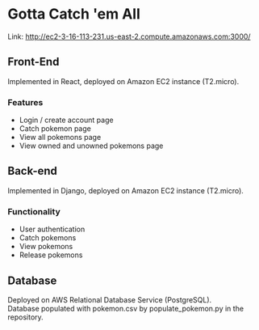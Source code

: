 # Gotta Catch 'em All

Link: http://ec2-3-16-113-231.us-east-2.compute.amazonaws.com:3000/

## Front-End

Implemented in React, deployed on Amazon EC2 instance (T2.micro).

### Features

- Login / create account page
- Catch pokemon page
- View all pokemons page
- View owned and unowned pokemons page

## Back-end

Implemented in Django, deployed on Amazon EC2 instance (T2.micro).
<br/>

### Functionality

- User authentication
- Catch pokemons
- View pokemons
- Release pokemons

## Database

Deployed on AWS Relational Database Service (PostgreSQL).
<br/>
Database populated with pokemon.csv by populate_pokemon.py in the repository.
